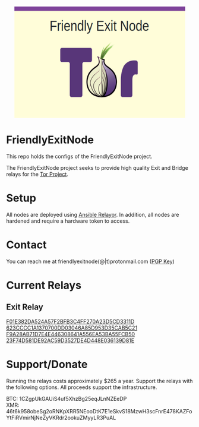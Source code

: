 <p align="center">
  <img width="460" height="300" src="https://raw.githubusercontent.com/Frichetten/FriendlyExitNode/master/friendlyexitnode.png">
</p>

# FriendlyExitNode
This repo holds the configs of the FriendlyExitNode project.  

The FriendlyExitNode project seeks to provide high quality Exit and Bridge relays for the <a href="https://www.torproject.org/about/history/">Tor Project</a>.

# Setup
All nodes are deployed using <a href="https://github.com/nusenu/ansible-relayor">Ansible Relayor</a>. In addition, all nodes are hardened and require a hardware token to access.

# Contact
You can reach me at friendlyexitnode(@|t)protonmail.com (<a href="https://raw.githubusercontent.com/Frichetten/FriendlyExitNode/master/pub_key.asc">PGP Key</a>)    

# Current Relays
## Exit Relay
<a href="https://metrics.torproject.org/rs.html#details/F01E382DA524A57F2BFB3C4FF270A23D5CD3311D">F01E382DA524A57F2BFB3C4FF270A23D5CD3311D</a>  
<a href="https://metrics.torproject.org/rs.html#details/623CCCC1A1370700DD03046A85D953D35CAB5C21">623CCCC1A1370700DD03046A85D953D35CAB5C21</a>  
<a href="https://metrics.torproject.org/rs.html#details/F9A28AB71D7E4E446308641A556EA53BA55FCB50">F9A28AB71D7E4E446308641A556EA53BA55FCB50</a>  
<a href="https://metrics.torproject.org/rs.html#details/23F74D581DE92AC59D3527DE4D448E036139D81E">23F74D581DE92AC59D3527DE4D448E036139D81E</a>  

# Support/Donate
Running the relays costs approximately $265 a year. Support the relays with the following options. All proceeds support the infrastructure.

BTC: 1CZgpUkGAUiS4uf5XhzBg25eqJLnNZEeDP  
XMR: 46t6k958obeSg2oRNKpXRR5NEooDtK7E1eSkvS18MzwH3scFnrE478KAZFoYtFiRVmirNjNeZyVKRdr2ookuZMyyLR3PuAL  
